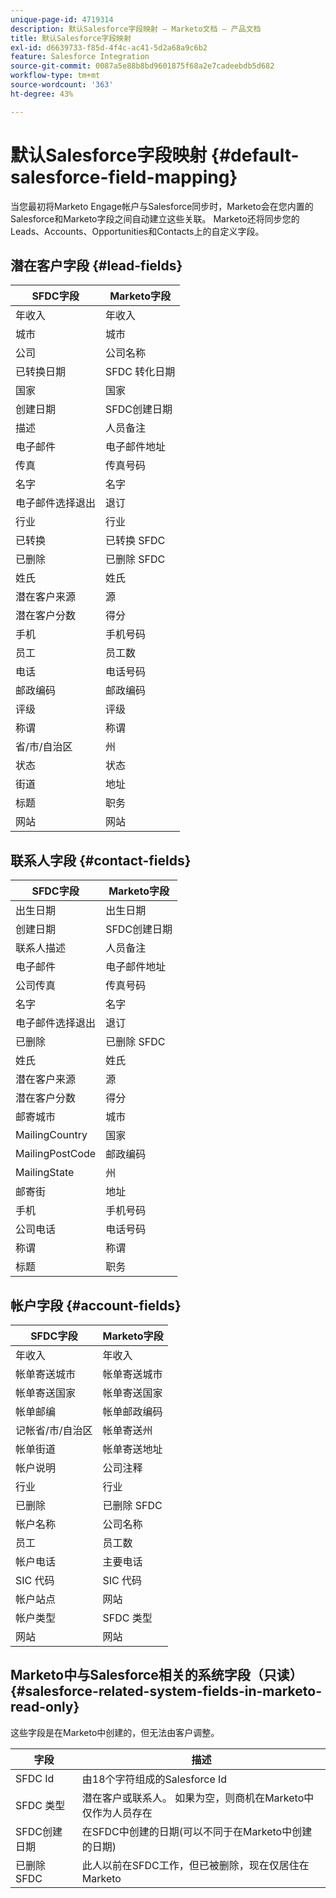 ```yaml
---
unique-page-id: 4719314
description: 默认Salesforce字段映射 — Marketo文档 — 产品文档
title: 默认Salesforce字段映射
exl-id: d6639733-f85d-4f4c-ac41-5d2a68a9c6b2
feature: Salesforce Integration
source-git-commit: 0087a5e88b8bd9601875f68a2e7cadeebdb5d682
workflow-type: tm+mt
source-wordcount: '363'
ht-degree: 43%

---
```


# 默认Salesforce字段映射 {#default-salesforce-field-mapping}

当您最初将Marketo Engage帐户与Salesforce同步时，Marketo会在您内置的Salesforce和Marketo字段之间自动建立这些关联。 Marketo还将同步您的Leads、Accounts、Opportunities和Contacts上的自定义字段。

## 潜在客户字段 {#lead-fields}

| SFDC字段 | Marketo字段 |
|---|---|
| 年收入 | 年收入 |
| 城市 | 城市 |
| 公司 | 公司名称 |
| 已转换日期 | SFDC 转化日期 |
| 国家 | 国家 |
| 创建日期 | SFDC创建日期 |
| 描述 | 人员备注 |
| 电子邮件 | 电子邮件地址 |
| 传真 | 传真号码 |
| 名字 | 名字 |
| 电子邮件选择退出 | 退订 |
| 行业 | 行业 |
| 已转换 | 已转换 SFDC |
| 已删除 | 已删除 SFDC |
| 姓氏 | 姓氏 |
| 潜在客户来源 | 源 |
| 潜在客户分数 | 得分 |
| 手机 | 手机号码 |
| 员工 | 员工数 |
| 电话 | 电话号码 |
| 邮政编码 | 邮政编码 |
| 评级 | 评级 |
| 称谓 | 称谓 |
| 省/市/自治区 | 州 |
| 状态 | 状态 |
| 街道 | 地址 |
| 标题 | 职务 |
| 网站 | 网站 |

## 联系人字段 {#contact-fields}

| SFDC字段 | Marketo字段 |
|---|---|
| 出生日期 | 出生日期 |
| 创建日期 | SFDC创建日期 |
| 联系人描述 | 人员备注 |
| 电子邮件 | 电子邮件地址 |
| 公司传真 | 传真号码 |
| 名字 | 名字 |
| 电子邮件选择退出 | 退订 |
| 已删除 | 已删除 SFDC |
| 姓氏 | 姓氏 |
| 潜在客户来源 | 源 |
| 潜在客户分数 | 得分 |
| 邮寄城市 | 城市 |
| MailingCountry | 国家 |
| MailingPostCode | 邮政编码 |
| MailingState | 州 |
| 邮寄街 | 地址 |
| 手机 | 手机号码 |
| 公司电话 | 电话号码 |
| 称谓 | 称谓 |
| 标题 | 职务 |

## 帐户字段 {#account-fields}

| SFDC字段 | Marketo字段 |
|---|---|
| 年收入 | 年收入 |
| 帐单寄送城市 | 帐单寄送城市 |
| 帐单寄送国家 | 帐单寄送国家 |
| 帐单邮编 | 帐单邮政编码 |
| 记帐省/市/自治区 | 帐单寄送州 |
| 帐单街道 | 帐单寄送地址 |
| 帐户说明 | 公司注释 |
| 行业 | 行业 |
| 已删除 | 已删除 SFDC |
| 帐户名称 | 公司名称 |
| 员工 | 员工数 |
| 帐户电话 | 主要电话 |
| SIC 代码 | SIC 代码 |
| 帐户站点 | 网站 |
| 帐户类型 | SFDC 类型 |
| 网站 | 网站 |

## Marketo中与Salesforce相关的系统字段（只读） {#salesforce-related-system-fields-in-marketo-read-only}

这些字段是在Marketo中创建的，但无法由客户调整。

| 字段 | 描述 |
|---|---|
| SFDC Id | 由18个字符组成的Salesforce Id |
| SFDC 类型 | 潜在客户或联系人。 如果为空，则商机在Marketo中仅作为人员存在 |
| SFDC创建日期 | 在SFDC中创建的日期(可以不同于在Marketo中创建的日期) |
| 已删除SFDC | 此人以前在SFDC工作，但已被删除，现在仅居住在Marketo |
